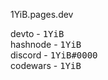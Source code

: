 1YiB.pages.dev

  devto - <kbd>1YiB</kbd><br>
  hashnode - <kbd>1YiB</kbd><br>
  discord - <kbd>1YiB#0000</kbd><br>
  codewars - <kbd>1YiB</kbd>
